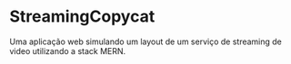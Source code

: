 # StreamingCopycat
Uma aplicação web simulando um layout de um serviço de streaming de video utilizando a stack MERN. 
